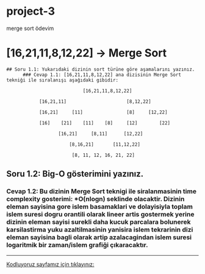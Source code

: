 # project-3
merge sort ödevim

# [16,21,11,8,12,22] -> Merge Sort
    ## Soru 1.1: Yukarıdaki dizinin sort türüne göre aşamalarını yazınız.
	      ### Cevap 1.1: [16,21,11,8,12,22] ana dizisinin Merge Sort tekniği ile sıralanışı aşağıdaki gibidir:
                         
                         		[16,21,11,8,12,22]						
										
                [16,21,11]						[8,12,22]
										
	            [16,21]		[11]		        [8]	    [12,22]	
										
                [16]	[21]	[11]	[8]		[12]		[22]
										
	                   [16,21]	   [8,11]	   [12,22]		
										
	                       [8,16,21]	   [11,12,22]		
										
		                    [8,	11,	12,	16,	21,	22]			


## Soru 1.2: Big-O gösterimini yazınız.
### Cevap 1.2: Bu dizinin Merge Sort teknigi ile siralanmasinin time complexity gosterimi: *O(nlogn) seklinde olacaktir. Dizinin eleman sayisina gore islem basamaklari ve dolayisiyla toplam islem suresi dogru orantili olarak lineer artis gostermek yerine dizinin eleman sayisi surekli daha kucuk parcalara bolunerek karsilastirma yuku azaltilmasinin yanisira islem tekrarinin dizi eleman sayisina bagli olarak artip azalacagindan islem suresi logaritmik bir zaman/islem grafiği çıkaracaktır. 
-----------------------------------------
[Kodluyoruz sayfamız için tıklayınız:](https://www.patika.dev/tr)
